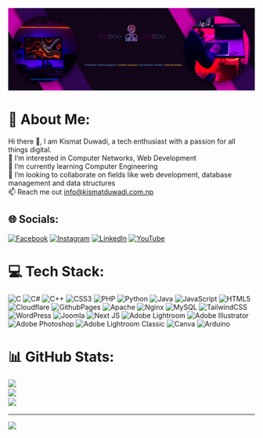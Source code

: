 <img src="https://github.com/kismatTech/kismattech/blob/5d2aa6fa34d3911992c095242a00e659a2215e03/its%20me%20kismat%20duwadi%20(1).gif" alt="👋 Hi there! I'm Kismat Duwadi" title="👋 Hi there! I'm Kismat Duwadi" style="max-width: 100%; display: inline-block;" data-target="animated-image.originalImage">

# 💫 About Me:
Hi there 👋, I am Kismat Duwadi, a tech enthusiast with a passion for all things digital.<br>👀 I’m interested in Computer Networks, Web Development<br>🌱 I’m currently learning Computer Engineering<br>💞️ I’m looking to collaborate on fields like web development, database management and data structures<br>📫 Reach me out info@kismatduwadi.com.np



## 🌐 Socials:
[![Facebook](https://img.shields.io/badge/Facebook-%231877F2.svg?logo=Facebook&logoColor=white)](https://facebook.com/Mr.KismatDuwadi) [![Instagram](https://img.shields.io/badge/Instagram-%23E4405F.svg?logo=Instagram&logoColor=white)](https://instagram.com/mr.kismatduwadi) [![LinkedIn](https://img.shields.io/badge/LinkedIn-%230077B5.svg?logo=linkedin&logoColor=white)](https://linkedin.com/in/mr-kismat-duwadi) [![YouTube](https://img.shields.io/badge/YouTube-%23FF0000.svg?logo=YouTube&logoColor=white)](https://youtube.com/@UCTrQtz46NGVBBF_Lg1J4phw) 

# 💻 Tech Stack:
![C](https://img.shields.io/badge/c-%2300599C.svg?style=for-the-badge&logo=c&logoColor=white) ![C#](https://img.shields.io/badge/c%23-%23239120.svg?style=for-the-badge&logo=c-sharp&logoColor=white) ![C++](https://img.shields.io/badge/c++-%2300599C.svg?style=for-the-badge&logo=c%2B%2B&logoColor=white) ![CSS3](https://img.shields.io/badge/css3-%231572B6.svg?style=for-the-badge&logo=css3&logoColor=white) ![PHP](https://img.shields.io/badge/php-%23777BB4.svg?style=for-the-badge&logo=php&logoColor=white) ![Python](https://img.shields.io/badge/python-3670A0?style=for-the-badge&logo=python&logoColor=ffdd54) ![Java](https://img.shields.io/badge/java-%23ED8B00.svg?style=for-the-badge&logo=openjdk&logoColor=white) ![JavaScript](https://img.shields.io/badge/javascript-%23323330.svg?style=for-the-badge&logo=javascript&logoColor=%23F7DF1E) ![HTML5](https://img.shields.io/badge/html5-%23E34F26.svg?style=for-the-badge&logo=html5&logoColor=white) ![Cloudflare](https://img.shields.io/badge/Cloudflare-F38020?style=for-the-badge&logo=Cloudflare&logoColor=white) ![GithubPages](https://img.shields.io/badge/github%20pages-121013?style=for-the-badge&logo=github&logoColor=white) ![Apache](https://img.shields.io/badge/apache-%23D42029.svg?style=for-the-badge&logo=apache&logoColor=white) ![Nginx](https://img.shields.io/badge/nginx-%23009639.svg?style=for-the-badge&logo=nginx&logoColor=white) ![MySQL](https://img.shields.io/badge/mysql-%2300000f.svg?style=for-the-badge&logo=mysql&logoColor=white) ![TailwindCSS](https://img.shields.io/badge/tailwindcss-%2338B2AC.svg?style=for-the-badge&logo=tailwind-css&logoColor=white) ![WordPress](https://img.shields.io/badge/WordPress-%23117AC9.svg?style=for-the-badge&logo=WordPress&logoColor=white) ![Joomla](https://img.shields.io/badge/joomla-%235091CD.svg?style=for-the-badge&logo=joomla&logoColor=white) ![Next JS](https://img.shields.io/badge/Next-black?style=for-the-badge&logo=next.js&logoColor=white) ![Adobe Lightroom](https://img.shields.io/badge/Adobe%20Lightroom-31A8FF.svg?style=for-the-badge&logo=Adobe%20Lightroom&logoColor=white) ![Adobe Illustrator](https://img.shields.io/badge/adobe%20illustrator-%23FF9A00.svg?style=for-the-badge&logo=adobe%20illustrator&logoColor=white) ![Adobe Photoshop](https://img.shields.io/badge/adobe%20photoshop-%2331A8FF.svg?style=for-the-badge&logo=adobe%20photoshop&logoColor=white) ![Adobe Lightroom Classic](https://img.shields.io/badge/Adobe%20Lightroom%20Classic-31A8FF.svg?style=for-the-badge&logo=Adobe%20Lightroom%20Classic&logoColor=white) ![Canva](https://img.shields.io/badge/Canva-%2300C4CC.svg?style=for-the-badge&logo=Canva&logoColor=white) ![Arduino](https://img.shields.io/badge/-Arduino-00979D?style=for-the-badge&logo=Arduino&logoColor=white)
# 📊 GitHub Stats:
![](https://github-readme-stats.vercel.app/api?username=KismatTech&theme=dark&hide_border=false&include_all_commits=true&count_private=false)<br/>
![](https://github-readme-streak-stats.herokuapp.com/?user=KismatTech&theme=dark&hide_border=false)<br/>
![](https://github-readme-stats.vercel.app/api/top-langs/?username=KismatTech&theme=dark&hide_border=false&include_all_commits=true&count_private=false&layout=compact)

---
[![](https://visitcount.itsvg.in/api?id=KismatTech&icon=0&color=0)](https://visitcount.itsvg.in)


